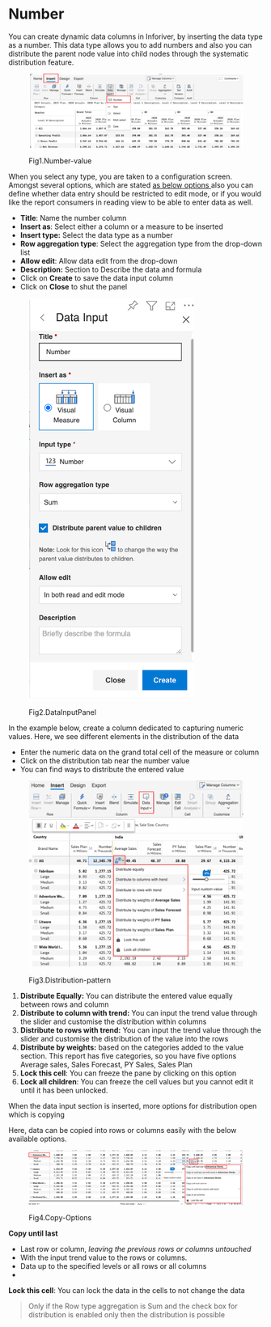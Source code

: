 # Number

You can create dynamic data columns in Inforiver, by inserting the data type as a number. This data type allows you to add numbers and also you can distribute the parent node value into child nodes through the systematic distribution feature.

<figure><img src="../../../.gitbook/assets/image (7).png" alt=""><figcaption><p>Fig1.Number-value</p></figcaption></figure>

When you select any type, you are taken to a configuration screen. Amongst several options, which are stated [as below options ](./)[ ](./)also you can define whether data entry should be restricted to edit mode, or if you would like the report consumers in reading view to be able to enter data as well.&#x20;

* **Title**: Name the number column
* **Insert as**: Select either a column or a measure to be inserted
* **Insert type:** Select the data type as a number
* **Row aggregation type**: Select the aggregation type from the drop-down list
* **Allow edit**: Allow data edit from the drop-down
* **Description:** Section to Describe the data and formula
* Click on **Create** to save the data input column
* Click on **Close** to shut the panel&#x20;

<figure><img src="../../../.gitbook/assets/image (11).png" alt=""><figcaption><p>Fig2.DataInputPanel</p></figcaption></figure>

In the example below, create a column dedicated to capturing numeric values. Here, we see different elements in the distribution of the data

* Enter the numeric data on the grand total cell of the measure or column&#x20;
* Click on the distribution tab near the number value
* You can find ways to distribute the entered value

<figure><img src="../../../.gitbook/assets/image (8) (1).png" alt=""><figcaption><p>Fig3.Distribution-pattern</p></figcaption></figure>

1. **Distribute Equally:** You can distribute the entered value equally between rows and column
2. **Distribute to column with trend:** You can input the trend value through the slider and customise the distribution within columns
3. &#x20;**Distribute to rows with trend:** You can input the trend value through the slider and customise the distribution of the value into the rows
4. **Distribute by weights:** based on the categories added to the value section. This report has five categories, so you have five options Average sales, Sales Forecast, PY Sales, Sales Plan
5. **Lock this cell**: You can freeze the pane by clicking on this option
6. **Lock all children**: You can freeze the cell values but you cannot edit it until it has been unlocked.

When the data input section is inserted, more options for distribution open which is copying&#x20;

Here, data can be copied into rows or columns easily with the below available options.&#x20;

<figure><img src="../../../.gitbook/assets/image (4).png" alt=""><figcaption><p>Fig4.Copy-Options</p></figcaption></figure>

**Copy until last**

* Last row or column, _leaving the previous rows or columns untouched_
* With the input trend value to the rows or columns.
* Data up to the specified levels or all rows or all columns
*

**Lock this cell**: You can lock the data in the cells to not change the data

> Only if the Row type aggregation is Sum and the check box for distribution is enabled only then the distribution is possible

